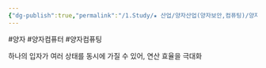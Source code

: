 ```yaml
---
{"dg-publish":true,"permalink":"/1.Study/★ 산업/양자산업(양자보안,컴퓨팅)/양자_INFO/양자 중첩/","created":"2025-02-13T21:47:02.464+09:00","updated":"2025-06-03T20:07:21.180+09:00"}
---
```


#양자 #양자컴퓨터 #양자컴퓨팅

하나의 입자가 여러 상태를 동시에 가질 수 있어, 연산 효율을 극대화